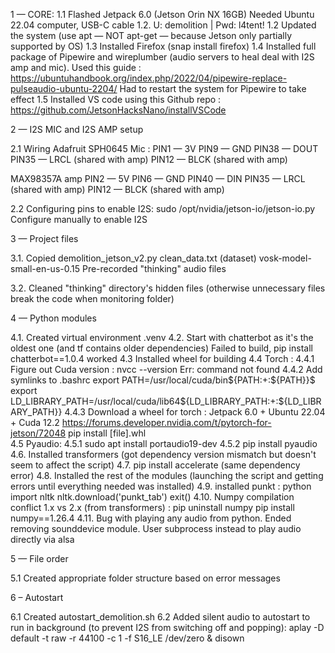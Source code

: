 1 — CORE: 
1.1 Flashed Jetpack 6.0 (Jetson Orin NX 16GB) 
Needed Ubuntu 22.04 computer, USB-C cable 
1.2. U: demolition | Pwd: l4tent!
1.2 Updated the system (use apt — NOT apt-get — because Jetson only partially supported by OS)
1.3 Installed Firefox (snap install firefox)
1.4 Installed full package of Pipewire and wireplumber (audio servers to heal deal with I2S amp and mic). 
Used this guide : https://ubuntuhandbook.org/index.php/2022/04/pipewire-replace-pulseaudio-ubuntu-2204/ 
Had to restart the system for Pipewire to take effect
1.5 Installed VS code using this Github repo : https://github.com/JetsonHacksNano/installVSCode

2 — I2S MIC and I2S AMP setup 

2.1 Wiring
Adafruit SPH0645 Mic :
PIN1 — 3V 
PIN9 — GND
PIN38 — DOUT
PIN35 — LRCL (shared with amp)
PIN12 — BLCK (shared with amp)

MAX98357A amp
PIN2 — 5V
PIN6 — GND
PIN40 — DIN 
PIN35 — LRCL (shared with amp)
PIN12 — BLCK (shared with amp)

2.2 Configuring pins to enable I2S: 
sudo /opt/nvidia/jetson-io/jetson-io.py
Configure manually to enable I2S  

3 — Project files

3.1. Copied 
demolition_jetson_v2.py
clean_data.txt (dataset)
vosk-model-small-en-us-0.15
Pre-recorded "thinking" audio files

3.2. Cleaned "thinking" directory's hidden files 
(otherwise unnecessary files break the code when monitoring folder)

4 — Python modules

4.1. Created virtual environment .venv 
4.2. Start with chatterbot as it's the oldest one (and tf contains older dependencies) 
Failed to build, pip install chatterbot==1.0.4 worked
4.3 Installed wheel for building
4.4 Torch : 
	4.4.1 Figure out Cuda version :  nvcc --version
	Err: command not found
	4.4.2 Add symlinks to .bashrc
	export PATH=/usr/local/cuda/bin${PATH:+:${PATH}}$ 
	export LD_LIBRARY_PATH=/usr/local/cuda/lib64${LD_LIBRARY_PATH:+:${LD_LIBRARY_PATH}}
	4.4.3 Download a wheel for torch : Jetpack 6.0 + Ubuntu 22.04 + Cuda 12.2
	https://forums.developer.nvidia.com/t/pytorch-for-jetson/72048 
	pip install [file].whl  
4.5 Pyaudio: 
  4.5.1 sudo apt install portaudio19-dev
  4.5.2 pip install pyaudio
4.6. Installed transformers (got dependency version mismatch but doesn't seem to affect the script)
4.7. pip install accelerate (same dependency error) 
4.8. Installed the rest of the modules (launching the script and getting errors until everything needed was installed)
4.9. installed punkt : 
  python 
  import nltk
  nltk.download('punkt_tab')
  exit()
4.10. Numpy compilation conflict 1.x vs 2.x (from transformers) :
   pip uninstall numpy
   pip install numpy==1.26.4
4.11. Bug with playing any audio from python. Ended removing sounddevice module. 
	User subprocess instead to play audio directly via alsa 

5 — File order

5.1 Created appropriate folder structure based on error messages 

6 – Autostart

6.1 Created autostart_demolition.sh 
6.2 Added silent audio to autostart to run in background (to prevent I2S from switching off and popping):
aplay -D default -t raw -r 44100 -c 1 -f S16_LE /dev/zero & disown


